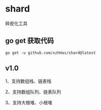 # shard
碎皮化工具

## go get 获取代码
```
go get -u github.com/xzhHas/shard@latest
```

## v1.0
1、支持数组栈、链表栈

2、支持数组队列、链表队列

3、支持大根堆、小根堆